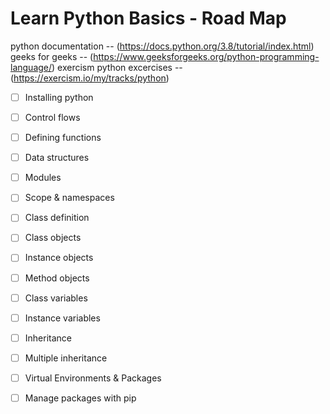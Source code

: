 # Learn Python Basics - Road Map

python documentation -- (https://docs.python.org/3.8/tutorial/index.html)
geeks for geeks -- (https://www.geeksforgeeks.org/python-programming-language/)
exercism python excercises -- (https://exercism.io/my/tracks/python)

- [ ] Installing python
- [ ] Control flows
- [ ] Defining functions
- [ ] Data structures
- [ ] Modules
- [ ] Scope & namespaces
- [ ] Class definition
- [ ] Class objects
- [ ] Instance objects
- [ ] Method objects
- [ ] Class variables
- [ ] Instance variables
- [ ] Inheritance
- [ ] Multiple inheritance
- [ ] Virtual Environments & Packages
- [ ] Manage packages with pip


